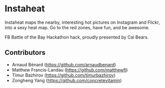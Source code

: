 Instaheat
=========

Instaheat maps the nearby, interesting hot pictures on Instagram and Flickr,
into a sexy heat map. Go to the red zones, have fun, and be awesome.

FB Battle of the Bay Hackathon hack, proudly presented by Cal Bears.

## Contributors
- Arnaud Bénard (<https://github.com/arnaudbenard>)
- Matthew Francis-Landau (<https://github.com/matthewfl>)
- Timur Bazhirov (<https://github.com/timurbazhirov>)
- Zongheng Yang (<https://github.com/concretevitamin>)
